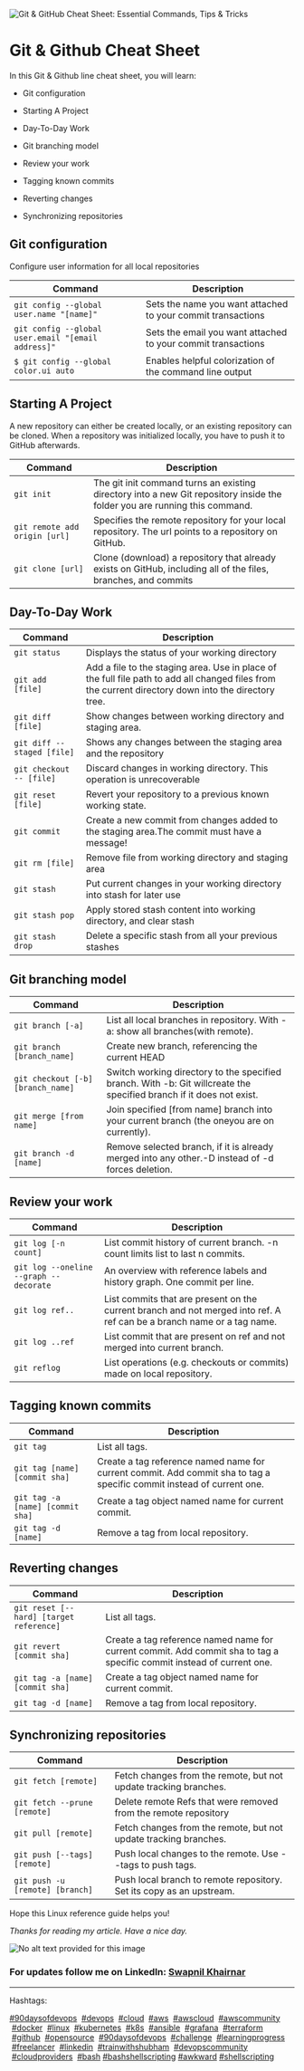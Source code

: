 ![Git & GitHub Cheat Sheet: Essential Commands, Tips & Tricks](https://cdn.hashnode.com/res/hashnode/image/upload/v1685871723489/4fd74291-29e8-439b-8fc7-98111d5bcf0e.avif?w=1600&h=840&fit=crop&crop=entropy&auto=compress,format&format=webp)
# Git & Github Cheat Sheet
In this Git & Github line cheat sheet, you will learn:

* Git configuration
    
* Starting A Project
    
* Day-To-Day Work
    
* Git branching model
    
* Review your work
    
* Tagging known commits
    
* Reverting changes
    
* Synchronizing repositories
    

## Git configuration

Configure user information for all local repositories

| Command | Description |
| --- | --- |
| `git config --global user.name "[name]"` | Sets the name you want attached to your commit transactions |
| `git config --global user.email "[email address]"` | Sets the email you want attached to your commit transactions |
| `$ git config --global color.ui auto` | Enables helpful colorization of the command line output |

## Starting A Project

A new repository can either be created locally, or an existing repository can be cloned. When a repository was initialized locally, you have to push it to GitHub afterwards.

| Command | Description |
| --- | --- |
| `git init` | The git init command turns an existing directory into a new Git repository inside the folder you are running this command. |
| `git remote add origin [url]` | Specifies the remote repository for your local repository. The url points to a repository on GitHub. |
| `git clone [url]` | Clone (download) a repository that already exists on GitHub, including all of the files, branches, and commits |

## Day-To-Day Work

| Command | Description |
| --- | --- |
| `git status` | Displays the status of your working directory |
| `git add [file]` | Add a file to the staging area. Use in place of the full file path to add all changed files from the current directory down into the directory tree. |
| `git diff [file]` | Show changes between working directory and staging area. |
| `git diff --staged [file]` | Shows any changes between the staging area and the repository |
| `git checkout -- [file]` | Discard changes in working directory. This operation is unrecoverable |
| `git reset [file]` | Revert your repository to a previous known working state. |
| `git commit` | Create a new commit from changes added to the staging area.The commit must have a message! |
| `git rm [file]` | Remove file from working directory and staging area |
| `git stash` | Put current changes in your working directory into stash for later use |
| `git stash pop` | Apply stored stash content into working directory, and clear stash |
| `git stash drop` | Delete a specific stash from all your previous stashes |

## Git branching model

| Command | Description |
| --- | --- |
| `git branch [-a]` | List all local branches in repository. With -a: show all branches(with remote). |
| `git branch [branch_name]` | Create new branch, referencing the current HEAD |
| `git checkout [-b][branch_name]` | Switch working directory to the specified branch. With -b: Git willcreate the specified branch if it does not exist. |
| `git merge [from name]` | Join specified \[from name\] branch into your current branch (the oneyou are on currently). |
| `git branch -d [name]` | Remove selected branch, if it is already merged into any other.-D instead of -d forces deletion. |

## Review your work

| Command | Description |
| --- | --- |
| `git log [-n count]` | List commit history of current branch. -n count limits list to last n commits. |
| `git log --oneline --graph --decorate` | An overview with reference labels and history graph. One commit per line. |
| `git log ref..` | List commits that are present on the current branch and not merged into ref. A ref can be a branch name or a tag name. |
| `git log ..ref` | List commit that are present on ref and not merged into current branch. |
| `git reflog` | List operations (e.g. checkouts or commits) made on local repository. |

## Tagging known commits

| Command | Description |
| --- | --- |
| `git tag` | List all tags. |
| `git tag [name] [commit sha]` | Create a tag reference named name for current commit. Add commit sha to tag a specific commit instead of current one. |
| `git tag -a [name] [commit sha]` | Create a tag object named name for current commit. |
| `git tag -d [name]` | Remove a tag from local repository. |

## Reverting changes

| Command | Description |
| --- | --- |
| `git reset [--hard] [target reference]` | List all tags. |
| `git revert [commit sha]` | Create a tag reference named name for current commit. Add commit sha to tag a specific commit instead of current one. |
| `git tag -a [name] [commit sha]` | Create a tag object named name for current commit. |
| `git tag -d [name]` | Remove a tag from local repository. |

## Synchronizing repositories

| Command | Description |
| --- | --- |
| `git fetch [remote]` | Fetch changes from the remote, but not update tracking branches. |
| `git fetch --prune [remote]` | Delete remote Refs that were removed from the remote repository |
| `git pull [remote]` | Fetch changes from the remote, but not update tracking branches. |
| `git push [--tags] [remote]` | Push local changes to the remote. Use --tags to push tags. |
| `git push -u [remote] [branch]` | Push local branch to remote repository. Set its copy as an upstream. |

Hope this Linux reference guide helps you!

*Thanks for reading my article. Have a nice day.*

![No alt text provided for this image](https://media.licdn.com/dms/image/D4D12AQHNlk8ZIYUrAA/article-inline_image-shrink_1500_2232/0/1675886031853?e=1689811200&v=beta&t=lTPiTxCi1a0PbsEsySKh5fvp6gDIMlaAaq6Q9xtUKhQ)

### For updates follow me on **LinkedIn**: [Swapnil Khairnar](https://www.linkedin.com/in/swapnilkhairnar78/)

---

Hashtags:

[#90daysofdevops](https://www.linkedin.com/feed/hashtag/90daysofdevops)  [#devops](https://www.linkedin.com/feed/hashtag/devops)  [#cloud](https://www.linkedin.com/feed/hashtag/cloud)  [#aws](https://www.linkedin.com/feed/hashtag/aws)  [#awscloud](https://www.linkedin.com/feed/hashtag/awscloud)  [#awscommunity](https://www.linkedin.com/feed/hashtag/awscommunity)  [#docker](https://www.linkedin.com/feed/hashtag/docker)  [#linux](https://www.linkedin.com/feed/hashtag/linux)  [#kubernetes](https://www.linkedin.com/feed/hashtag/kubernetes)  [#k8s](https://www.linkedin.com/feed/hashtag/k8s)  [#ansible](https://www.linkedin.com/feed/hashtag/ansible)  [#grafana](https://www.linkedin.com/feed/hashtag/grafana)  [#terraform](https://www.linkedin.com/feed/hashtag/terraform)  [#github](https://www.linkedin.com/feed/hashtag/github)  [#opensource](https://www.linkedin.com/feed/hashtag/opensource)  [#90daysofdevops](https://www.linkedin.com/feed/hashtag/90daysofdevops)  [#challenge](https://www.linkedin.com/feed/hashtag/challenge)  [#learningprogress](https://www.linkedin.com/feed/hashtag/learningprogress)  [#freelancer](https://www.linkedin.com/feed/hashtag/freelancer)  [#linkedin](https://www.linkedin.com/feed/hashtag/linkedin)  [#trainwithshubham](https://www.linkedin.com/feed/hashtag/trainwithshubham)  [#devopscommunity](https://www.linkedin.com/feed/hashtag/devopscommunity)  [#cloudproviders](https://www.linkedin.com/feed/hashtag/cloudproviders)  [#bash](https://www.linkedin.com/feed/hashtag/bash) [#bashshellscripting](https://www.linkedin.com/feed/hashtag/bashshellscripting) [#awkward](https://www.linkedin.com/feed/hashtag/awkward) [#shellscripting](https://www.linkedin.com/feed/hashtag/shellscripting)